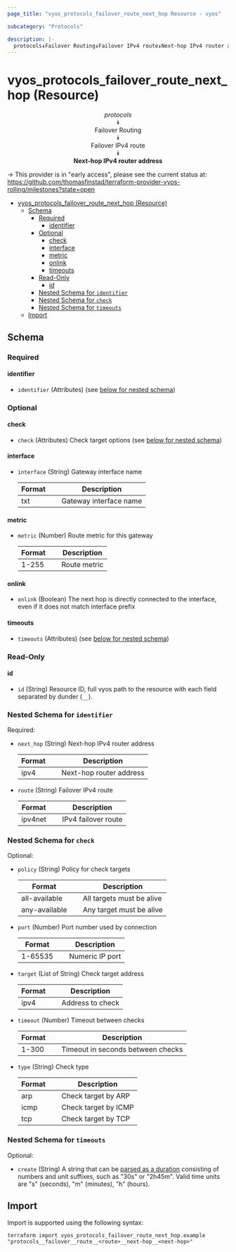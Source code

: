 ```yaml
---
page_title: "vyos_protocols_failover_route_next_hop Resource - vyos"

subcategory: "Protocols"

description: |-
  protocols⯯Failover Routing⯯Failover IPv4 route⯯Next-hop IPv4 router address
---
```


# vyos_protocols_failover_route_next_hop (Resource)
<center>


*protocols*  
⯯  
Failover Routing  
⯯  
Failover IPv4 route  
⯯  
**Next-hop IPv4 router address**


</center>

-> This provider is in "early access", please see the current status at: https://github.com/thomasfinstad/terraform-provider-vyos-rolling/milestones?state=open

<!--TOC-->

- [vyos_protocols_failover_route_next_hop (Resource)](#vyos_protocols_failover_route_next_hop-resource)
  - [Schema](#schema)
    - [Required](#required)
      - [identifier](#identifier)
    - [Optional](#optional)
      - [check](#check)
      - [interface](#interface)
      - [metric](#metric)
      - [onlink](#onlink)
      - [timeouts](#timeouts)
    - [Read-Only](#read-only)
      - [id](#id)
    - [Nested Schema for `identifier`](#nested-schema-for-identifier)
    - [Nested Schema for `check`](#nested-schema-for-check)
    - [Nested Schema for `timeouts`](#nested-schema-for-timeouts)
  - [Import](#import)

<!--TOC-->

<!-- schema generated by tfplugindocs -->
## Schema

### Required

#### identifier
- `identifier` (Attributes) (see [below for nested schema](#nestedatt--identifier))

### Optional

#### check
- `check` (Attributes) Check target options (see [below for nested schema](#nestedatt--check))
#### interface
- `interface` (String) Gateway interface name

    |  Format  &emsp;|  Description             |
    |----------|--------------------------|
    |  txt     &emsp;|  Gateway interface name  |
#### metric
- `metric` (Number) Route metric for this gateway

    |  Format  &emsp;|  Description   |
    |----------|----------------|
    |  1-255   &emsp;|  Route metric  |
#### onlink
- `onlink` (Boolean) The next hop is directly connected to the interface, even if it does not match interface prefix
#### timeouts
- `timeouts` (Attributes) (see [below for nested schema](#nestedatt--timeouts))

### Read-Only

#### id
- `id` (String) Resource ID, full vyos path to the resource with each field separated by dunder (`__`).

<a id="nestedatt--identifier"></a>
### Nested Schema for `identifier`

Required:

- `next_hop` (String) Next-hop IPv4 router address

    |  Format  &emsp;|  Description              |
    |----------|---------------------------|
    |  ipv4    &emsp;|  Next-hop router address  |
- `route` (String) Failover IPv4 route

    |  Format   &emsp;|  Description          |
    |-----------|-----------------------|
    |  ipv4net  &emsp;|  IPv4 failover route  |


<a id="nestedatt--check"></a>
### Nested Schema for `check`

Optional:

- `policy` (String) Policy for check targets

    |  Format         &emsp;|  Description                |
    |-----------------|-----------------------------|
    |  all-available  &emsp;|  All targets must be alive  |
    |  any-available  &emsp;|  Any target must be alive   |
- `port` (Number) Port number used by connection

    |  Format   &emsp;|  Description      |
    |-----------|-------------------|
    |  1-65535  &emsp;|  Numeric IP port  |
- `target` (List of String) Check target address

    |  Format  &emsp;|  Description       |
    |----------|--------------------|
    |  ipv4    &emsp;|  Address to check  |
- `timeout` (Number) Timeout between checks

    |  Format  &emsp;|  Description                        |
    |----------|-------------------------------------|
    |  1-300   &emsp;|  Timeout in seconds between checks  |
- `type` (String) Check type

    |  Format  &emsp;|  Description           |
    |----------|------------------------|
    |  arp     &emsp;|  Check target by ARP   |
    |  icmp    &emsp;|  Check target by ICMP  |
    |  tcp     &emsp;|  Check target by TCP   |


<a id="nestedatt--timeouts"></a>
### Nested Schema for `timeouts`

Optional:

- `create` (String) A string that can be [parsed as a duration](https://pkg.go.dev/time#ParseDuration) consisting of numbers and unit suffixes, such as &#34;30s&#34; or &#34;2h45m&#34;. Valid time units are &#34;s&#34; (seconds), &#34;m&#34; (minutes), &#34;h&#34; (hours).

## Import

Import is supported using the following syntax:

```shell
terraform import vyos_protocols_failover_route_next_hop.example "protocols__failover__route__<route>__next-hop__<next-hop>"
```
